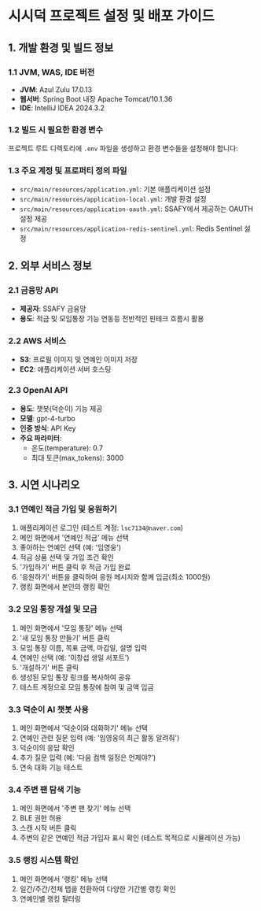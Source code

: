 # 시시덕 프로젝트 설정 및 배포 가이드

## 1. 개발 환경 및 빌드 정보

### 1.1 JVM, WAS, IDE 버전
- **JVM**: Azul Zulu 17.0.13
- **웹서버**: Spring Boot 내장 Apache Tomcat/10.1.36
- **IDE**: IntelliJ IDEA 2024.3.2

### 1.2 빌드 시 필요한 환경 변수
프로젝트 루트 디렉토리에 `.env` 파일을 생성하고 환경 변수들을 설정해야 합니다:

### 1.3 주요 계정 및 프로퍼티 정의 파일
- `src/main/resources/application.yml`: 기본 애플리케이션 설정
- `src/main/resources/application-local.yml`: 개발 환경 설정
- `src/main/resources/application-oauth.yml`: SSAFY에서 제공하는 OAUTH 설정 제공
- `src/main/resources/application-redis-sentinel.yml`: Redis Sentinel 설정

## 2. 외부 서비스 정보

### 2.1 금융망 API
- **제공자**: SSAFY 금융망
- **용도**: 적금 및 모임통장 기능 연동등 전반적인 핀테크 흐름시 활용

### 2.2 AWS 서비스
- **S3**: 프로필 이미지 및 연예인 이미지 저장
- **EC2**: 애플리케이션 서버 호스팅

### 2.3 OpenAI API
- **용도**: 챗봇(덕순이) 기능 제공
- **모델**: gpt-4-turbo
- **인증 방식**: API Key
- **주요 파라미터**:
    - 온도(temperature): 0.7
    - 최대 토큰(max_tokens): 3000

## 3. 시연 시나리오

### 3.1 연예인 적금 가입 및 응원하기
1. 애플리케이션 로그인 (테스트 계정: `lsc7134@naver.com`)
2. 메인 화면에서 '연예인 적금' 메뉴 선택
3. 좋아하는 연예인 선택 (예: '임영웅')
4. 적금 상품 선택 및 가입 조건 확인
5. '가입하기' 버튼 클릭 후 적금 가입 완료
6. '응원하기' 버튼을 클릭하여 응원 메시지와 함께 입금(최소 1000원)
7. 랭킹 화면에서 본인의 랭킹 확인

### 3.2 모임 통장 개설 및 모금
1. 메인 화면에서 '모임 통장' 메뉴 선택
2. '새 모임 통장 만들기' 버튼 클릭
3. 모임 통장 이름, 목표 금액, 마감일, 설명 입력
4. 연예인 선택 (예: '이창섭 생일 서포트')
5. '개설하기' 버튼 클릭
6. 생성된 모임 통장 링크를 복사하여 공유
7. 테스트 계정으로 모임 통장에 참여 및 금액 입금

### 3.3 덕순이 AI 챗봇 사용
1. 메인 화면에서 '덕순이와 대화하기' 메뉴 선택
2. 연예인 관련 질문 입력 (예: '임영웅의 최근 활동 알려줘')
3. 덕순이의 응답 확인
4. 추가 질문 입력 (예: '다음 컴백 일정은 언제야?')
5. 연속 대화 기능 테스트

### 3.4 주변 팬 탐색 기능
1. 메인 화면에서 '주변 팬 찾기' 메뉴 선택
2. BLE 권한 허용
3. 스캔 시작 버튼 클릭
4. 주변의 같은 연예인 적금 가입자 표시 확인 (테스트 목적으로 시뮬레이션 가능)

### 3.5 랭킹 시스템 확인
1. 메인 화면에서 '랭킹' 메뉴 선택
2. 일간/주간/전체 탭을 전환하여 다양한 기간별 랭킹 확인
3. 연예인별 랭킹 필터링